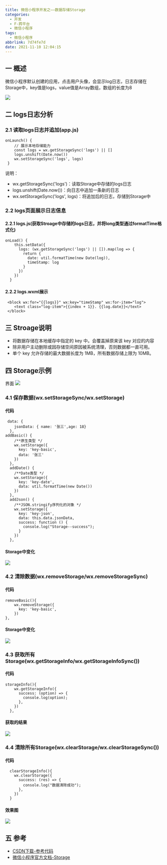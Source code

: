 ```yaml
---
title: 微信小程序开发之——数据存储Storage
categories:
  - 开发
  - F-跨平台
  - 微信小程序
tags:
  - 微信小程序
abbrlink: 7d74fe7d
date: 2021-11-10 12:04:15
---
```

## 一 概述

微信小程序默认创建的应用，点击用户头像，会显示log日志，日志存储在Storage中，key值是logs，value值是Array数组，数组的长度为8

![][1]

<!--more-->

## 二 logs日志分析

### 2.1 读取logs日志并追加(app.js)

```
onLaunch() {
    // 展示本地存储能力
    const logs = wx.getStorageSync('logs') || []
    logs.unshift(Date.now())
    wx.setStorageSync('logs', logs)
 }   
```

说明：

* wx.getStorageSync('logs')：读取Storage中存储的logs日志
* logs.unshift(Date.now())：向日志中追加一条新的日志
* wx.setStorageSync('logs', logs)：将追加后的日志，存储到Storage中

### 2.2 logs页面展示日志信息

#### 2.2.1 logs.js(获取Stroage中存储的logs日志，并将long类型通过formatTime格式化)

```
onLoad() {
    this.setData({
      logs: (wx.getStorageSync('logs') || []).map(log => {
        return {
          date: util.formatTime(new Date(log)),
          timeStamp: log
        }
      })
    })
  }
```

#### 2.2.2 logs.wxml展示

```
 <block wx:for="{{logs}}" wx:key="timeStamp" wx:for-item="log">
    <text class="log-item">{{index + 1}}. {{log.date}}</text>
 </block>
```

## 三 Stroage说明

* 将数据存储在本地缓存中指定的 key 中。会覆盖掉原来该 key 对应的内容
* 除非用户主动删除或因存储空间原因被系统清理，否则数据都一直可用。
* 单个 key 允许存储的最大数据长度为 1MB，所有数据存储上限为 10MB。

## 四 Storage示例
界面
![][2]

### 4.1 保存数据(wx.setStorageSync/wx.setStorage)

#### 代码

```
 data: {
    jsonData: { name: '张三',age: 18}
  },
addBasic() {
    /**原生类型 */
    wx.setStorage({
      key: 'key-basic',
      data: '张三'
    })
  },
  addDate() {
    /**Date类型 */
    wx.setStorage({
      key: 'key-date',
      data: util.formatTime(new Date())
    })
  },
  addJson() {
    /**JSON.stringify序列化的对象 */
    wx.setStorage({
      key: 'key-json',
      data: this.data.jsonData,
      success: function () {
        console.log("Storage--success");
      }
    })
  },  
```

#### Storage中变化
![][3]

### 4.2 清除数据(wx.removeStorage/wx.removeStorageSync)

#### 代码

```
removeBasic(){
    wx.removeStorage({
      key: 'key-basic',
    })
},
```

#### Storage中变化

![][4]

### 4.3 获取所有Storage(wx.getStorageInfo/wx.getStorageInfoSync())

#### 代码

```
storageInfo(){
    wx.getStorageInfo({
      success: (option) => {
        console.log(option);
      },
    })
  },
```

#### 获取的结果
![][5]

### 4.4 清除所有Storage(wx.clearStorage/wx.clearStorageSync())

#### 代码

```
  clearStorageInfo(){
    wx.clearStorage({
      success: (res) => {
        console.log("数据清除成功");
      },
    })
  }
```

#### 效果图
![][6]

## 五 参考

* [CSDN下载-参考代码](https://download.csdn.net/download/Calvin_zhou/39535305)
* [微信小程序官方文档-Storage](https://developers.weixin.qq.com/miniprogram/dev/api/storage/wx.setStorageSync.html)






[1]:https://cdn.jsdelivr.net/gh/PGzxc/CDN/blog-wechat/wechat-storange-log-preview.png
[2]:https://cdn.jsdelivr.net/gh/PGzxc/CDN/blog-wechat/wechat-storage-operate-preview.png
[3]:https://cdn.jsdelivr.net/gh/PGzxc/CDN/blog-wechat/wechat-storage-add-preview.gif
[4]:https://cdn.jsdelivr.net/gh/PGzxc/CDN/blog-wechat/wechat-storage-remove-preview.gif
[5]:https://cdn.jsdelivr.net/gh/PGzxc/CDN/blog-wechat/wechat-storage-getStroageinfo.png
[6]:https://cdn.jsdelivr.net/gh/PGzxc/CDN/blog-wechat/wechat-storage-clearInfo-preview.gif